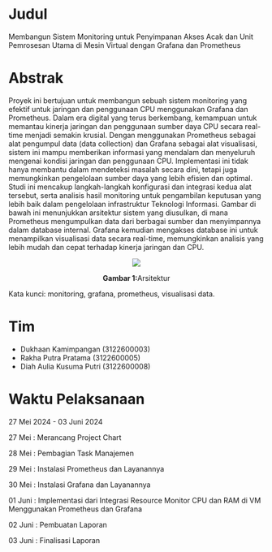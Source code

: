 # Judul
Membangun Sistem Monitoring untuk Penyimpanan Akses Acak dan Unit Pemrosesan Utama di Mesin Virtual dengan Grafana dan Prometheus

# Abstrak
Proyek ini bertujuan untuk membangun sebuah sistem monitoring yang efektif untuk jaringan dan penggunaan CPU menggunakan Grafana dan Prometheus. Dalam era digital yang terus berkembang, kemampuan untuk memantau kinerja jaringan dan penggunaan sumber daya CPU secara real-time menjadi semakin krusial. Dengan menggunakan Prometheus sebagai alat pengumpul data (data collection) dan Grafana sebagai alat visualisasi, sistem ini mampu memberikan informasi yang mendalam dan menyeluruh mengenai kondisi jaringan dan penggunaan CPU. Implementasi ini tidak hanya membantu dalam mendeteksi masalah secara dini, tetapi juga memungkinkan pengelolaan sumber daya yang lebih efisien dan optimal. Studi ini mencakup langkah-langkah konfigurasi dan integrasi kedua alat tersebut, serta analisis hasil monitoring untuk pengambilan keputusan yang lebih baik dalam pengelolaan infrastruktur Teknologi Informasi. Gambar di bawah ini menunjukkan arsitektur sistem yang diusulkan, di mana Prometheus mengumpulkan data dari berbagai sumber dan menyimpannya dalam database internal. Grafana kemudian mengakses database ini untuk menampilkan visualisasi data secara real-time, memungkinkan analisis yang lebih mudah dan cepat terhadap kinerja jaringan dan CPU.
<div align="center">
    <img src="./assets/network-arch.png">
    <p><strong>Gambar 1:</strong>Arsitektur</p>
</div>
Kata kunci: monitoring, grafana, prometheus, visualisasi data.

# Tim
- Dukhaan Kamimpangan (3122600003)
- Rakha Putra Pratama (3122600005)
- Diah Aulia Kusuma Putri (3122600008)

# Waktu Pelaksanaan
27 Mei 2024 - 03 Juni 2024

27 Mei : Merancang Project Chart

28 Mei : Pembagian Task Manajemen

29 Mei : Instalasi Prometheus dan Layanannya

30 Mei : Instalasi Grafana dan Layanannya

01 Juni : Implementasi dari Integrasi Resource Monitor CPU dan RAM di VM Menggunakan Prometheus dan Grafana

02 Juni : Pembuatan Laporan

03 Juni : Finalisasi Laporan
